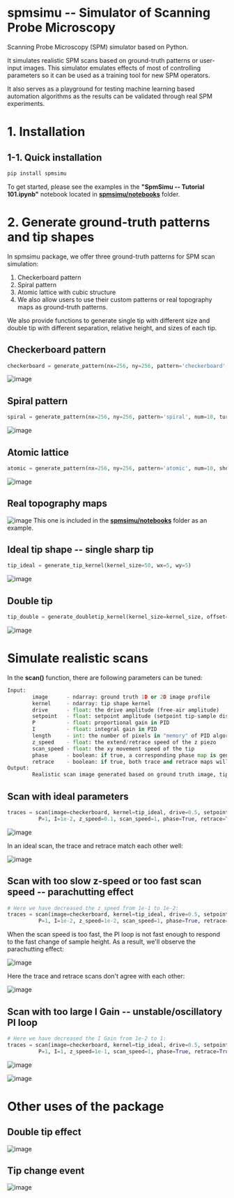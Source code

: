 # spmsimu -- Simulator of Scanning Probe Microscopy

Scanning Probe Microscopy (SPM) simulator based on Python.

It simulates realistic SPM scans based on ground-truth patterns or user-input images. This simulator emulates effects of most of controlling parameters so it can be used as a training tool for new SPM operators.

It also serves as a playground for testing machine learning based automation algorithms as the results can be validated through real SPM experiments.


# 1. Installation

## 1-1. Quick installation
```Python
pip install spmsimu
```

To get started, please see the examples in the **"SpmSimu -- Tutorial 101.ipynb"** notebook located in [**spmsimu/notebooks**](https://github.com/RichardLiuCoding/spmsimu/tree/main/spmsimu/notebooks) folder.

# 2. Generate ground-truth patterns and tip shapes

In spmsimu package, we offer three ground-truth patterns for SPM scan simulation:

1. Checkerboard pattern
2. Spiral pattern
3. Atomic lattice with cubic structure
4. We also allow users to use their custom patterns or real topography maps as ground-truth patterns.

We also provide functions to generate single tip with different size and double tip with different separation, relative height, and sizes of each tip.

## Checkerboard pattern
```Python
checkerboard = generate_pattern(nx=256, ny=256, pattern='checkerboard', num=10, show=True)
```
![image](https://github.com/user-attachments/assets/68293f84-f5a8-48a7-b66d-7875258b2e42)

## Spiral pattern
```Python
spiral = generate_pattern(nx=256, ny=256, pattern='spiral', num=10, turns=5, show=True)
```
![image](https://github.com/user-attachments/assets/be0404ca-5876-48f4-8560-9856a9d3260f)

## Atomic lattice
```Python
atomic = generate_pattern(nx=256, ny=256, pattern='atomic', num=10, show=True)
```
![image](https://github.com/user-attachments/assets/fe4cdba2-9550-4840-afb3-6696a3b89951)

## Real topography maps
![image](https://github.com/user-attachments/assets/06e920ba-490e-42dd-8727-256704e4d7c7)
This one is included in the [**spmsimu/notebooks**](https://github.com/RichardLiuCoding/spmsimu/tree/main/spmsimu/notebooks) folder as an example.

## Ideal tip shape -- single sharp tip
```Python
tip_ideal = generate_tip_kernel(kernel_size=50, wx=5, wy=5)
```
![image](https://github.com/user-attachments/assets/3629a15e-3d33-4250-b0ed-6bdc3284bc6b)

## Double tip
```Python
tip_double = generate_doubletip_kernel(kernel_size=kernel_size, offset=offset,tip1=[wx1, wy1, amp1], tip2=[wx2, wy2, amp2])
```
![image](https://github.com/user-attachments/assets/e693fe2b-533b-424e-a896-caa955052baa)

# Simulate realistic scans

In the **scan()** function, there are following parameters can be tuned:
```Python
Input:
        image      - ndarray: ground truth 1D or 2D image profile
        kernel     - ndarray: tip shape kernel
        drive      - float: the drive amplitude (free-air amplitude)
        setpoint   - float: setpoint amplitude (setpoint tip-sample distance in the simulator)
        P          - float: proportional gain in PID
        I          - float: integral gain in PID
        length     - int: the number of pixels in "memory" of PID algorithm
        z_speed    - float: the extend/retrace speed of the z piezo
        scan_speed - float: the xy movement speed of the tip
        phase      - boolean: if true, a corresponding phase map is generated along with the height map
        retrace    - boolean: if true, both trace and retrace maps will be generated
Output:
        Realistic scan image generated based on ground truth image, tip shape kernel, and scanning parameters.
```
## Scan with ideal parameters
```Python
traces = scan(image=checkerboard, kernel=tip_ideal, drive=0.5, setpoint=0.2,
          P=1, I=1e-2, z_speed=0.1, scan_speed=1, phase=True, retrace=True)
```
![image](https://github.com/user-attachments/assets/a8e7a63e-45ff-4a82-b49c-dc51d9b22bb2)

In an ideal scan, the trace and retrace match each other well:

![image](https://github.com/user-attachments/assets/790b0088-7d31-4f3d-8d3f-89f7e91a60cc)

## Scan with too slow z-speed or too fast scan speed -- parachutting effect
```Python
# Here we have decreased the z_speed from 1e-1 to 1e-2:
traces = scan(image=checkerboard, kernel=tip_ideal, drive=0.5, setpoint=0.2,
          P=1, I=1e-2, z_speed=1e-2, scan_speed=1, phase=True, retrace=True)
```
When the scan speed is too fast, the PI loop is not fast enough to respond to the fast change of sample height. As a result, we'll observe the parachutting effect:

![image](https://github.com/user-attachments/assets/a2eb4f67-5283-493b-97c7-69af2cdb6625)

Here the trace and retrace scans don't agree with each other:

![image](https://github.com/user-attachments/assets/d4bbfe56-4532-4567-8c50-2659955f3fce)

## Scan with too large I Gain -- unstable/oscillatory PI loop
```Python
# Here we have decreased the I Gain from 1e-2 to 1:
traces = scan(image=checkerboard, kernel=tip_ideal, drive=0.5, setpoint=0.2,
          P=1, I=1, z_speed=1e-1, scan_speed=1, phase=True, retrace=True)
```
![image](https://github.com/user-attachments/assets/ce6201ce-2da1-4cb2-b0bd-f846214a2ca3)

![image](https://github.com/user-attachments/assets/46e2d787-df99-4192-9a89-391e67d00919)

# Other uses of the package
## Double tip effect

![image](https://github.com/user-attachments/assets/9ffdd2d0-ad3d-4aba-9cad-ea25e9c6a32b)

## Tip change event
![image](https://github.com/user-attachments/assets/08dca27b-6f69-419e-b18a-628c3844cdc6)





